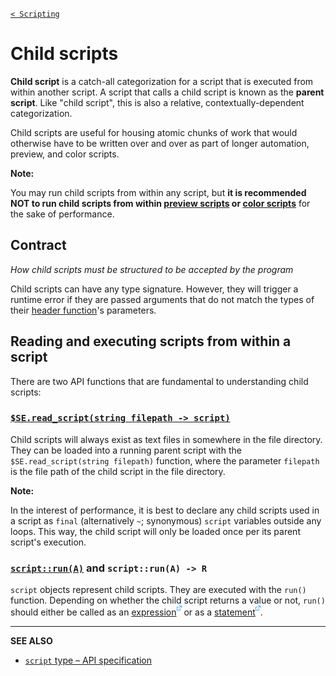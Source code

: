 [`< Scripting`](./scripting.md)

# Child scripts

**Child script** is a catch-all categorization for a script that is executed from within another script. A script that calls a child script is known as the **parent script**. Like "child script", this is also a relative, contextually-dependent categorization.

Child scripts are useful for housing atomic chunks of work that would otherwise have to be written over and over as part of longer automation, preview, and color scripts.

**Note:**

You may run child scripts from within any script, but **it is recommended NOT to run child scripts from within [preview scripts](./preview-scripts.md) or [color scripts](./color-scripts.md)** for the sake of performance.

## Contract

*How child scripts must be structured to be accepted by the program*

Child scripts can have any type signature. However, they will trigger a runtime error if they are passed arguments that do not match the types of their [header function](./scripting.md#script-structure)'s parameters.

## Reading and executing scripts from within a script

There are two API functions that are fundamental to understanding child scripts:

### [`$SE.read_script(string filepath -> script)`](../api/global.md#read_script)

Child scripts will always exist as text files in somewhere in the file directory. They can be loaded into a running parent script with the `$SE.read_script(string filepath)` function, where the parameter `filepath` is the file path of the child script in the file directory.

**Note:**

In the interest of performance, it is best to declare any child scripts used in a script as `final` (alternatively `~`; synonymous) `script` variables outside any loops. This way, the child script will only be loaded once per its parent script's execution.

### [`script::run(A)`](../api/script.md#run) and `script::run(A) -> R`

`script` objects represent child scripts. They are executed with the `run()` function. Depending on whether the child script returns a value or not, `run()` should either be called as an [expression![](./assets/ui/external.png)](https://en.wikipedia.org/wiki/Expression_(computer_science)) or as a [statement![](./assets/ui/external.png)](https://en.wikipedia.org/wiki/Statement_(computer_science)).

---

**SEE ALSO**

* [`script` type – API specification](../api/script.md)
